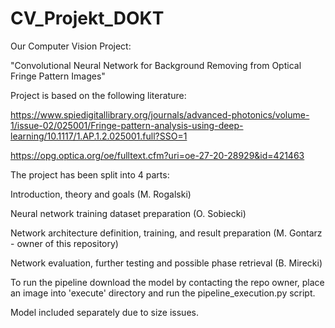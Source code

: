 # CV_Projekt_DOKT

Our Computer Vision Project:

"Convolutional Neural Network for Background Removing from Optical Fringe Pattern Images"

Project is based on the following literature:

https://www.spiedigitallibrary.org/journals/advanced-photonics/volume-1/issue-02/025001/Fringe-pattern-analysis-using-deep-learning/10.1117/1.AP.1.2.025001.full?SSO=1

https://opg.optica.org/oe/fulltext.cfm?uri=oe-27-20-28929&id=421463

The project has been split into 4 parts: 


Introduction, theory and goals (M. Rogalski)

Neural network training dataset preparation (O. Sobiecki)

Network architecture definition, training, and result preparation (M. Gontarz - owner of this repository)

Network evaluation, further testing and possible phase retrieval (B. Mirecki)


To run the pipeline download the model by contacting the repo owner, place an image into 'execute' directory and run the pipeline_execution.py script.

Model included separately due to size issues.
